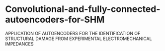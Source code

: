 # Convolutional-and-fully-connected-autoencoders-for-SHM
APPLICATION OF AUTOENCODERS FOR THE IDENTIFICATION OF STRUCTURAL DAMAGE FROM EXPERIMENTAL ELECTROMECHANICAL IMPEDANCES
